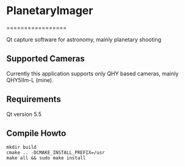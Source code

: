 # PlanetaryImager
=================

Qt capture software for astronomy, mainly planetary shooting 

Supported Cameras
-----------------
Currently this application supports only QHY based cameras, mainly QHY5IIm-L (mine).

Requirements
------------
Qt version 5.5

Compile Howto
-------------

    mkdir build
    cmake .. -DCMAKE_INSTALL_PREFIX=/usr
    make all && sudo make install
    
